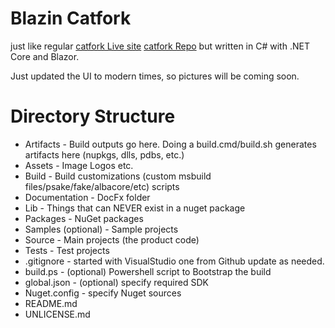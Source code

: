 # Blazin Catfork

just like regular [catfork Live site](https://stefanbemelmans.github.io/catfork)
[catfork Repo](https://github.com/stefanbemelmans/catfork)
but written in C# with .NET Core and Blazor.

Just updated the UI to modern times, so pictures will be coming soon. 

# Directory Structure
* Artifacts - Build outputs go here. Doing a build.cmd/build.sh generates artifacts here (nupkgs, dlls, pdbs, etc.)
* Assets - Image Logos etc.
* Build - Build customizations (custom msbuild files/psake/fake/albacore/etc) scripts
* Documentation - DocFx folder
* Lib - Things that can NEVER exist in a nuget package
* Packages - NuGet packages
* Samples (optional) - Sample projects
* Source - Main projects (the product code)
* Tests - Test projects
* .gitignore - started with VisualStudio one from Github update as needed.
* build.ps - (optional) Powershell script to Bootstrap the build
* global.json - (optional) specify required SDK
* Nuget.config - specify Nuget sources
* README.md
* UNLICENSE.md
